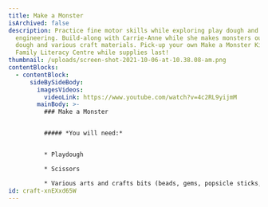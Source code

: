 ```yaml
---
title: Make a Monster
isArchived: false
description: Practice fine motor skills while exploring play dough and early
  engineering. Build-along with Carrie-Anne while she makes monsters out of
  dough and various craft materials. Pick-up your own Make a Monster Kit at the
  Family Literacy Centre while supplies last!
thumbnail: /uploads/screen-shot-2021-10-06-at-10.38.08-am.png
contentBlocks:
  - contentBlock:
      sideBySideBody:
        imagesVideos:
          videoLink: https://www.youtube.com/watch?v=4c2RL9yijmM
        mainBody: >-
          ### Make a Monster


          ##### *You will need:*


          * Playdough

          * Scissors

          * Various arts and crafts bits (beads, gems, popsicle sticks, googly eyes, pipe cleaners, etc.)
id: craft-xnEXxd65W
---
```

